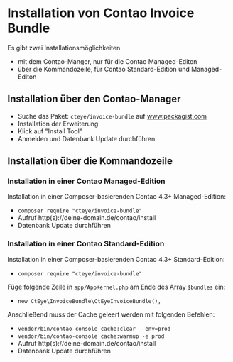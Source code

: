# Installation von Contao Invoice Bundle

Es gibt zwei Installationsmöglichkeiten.

* mit dem Contao-Manger, nur für die Contao Managed-Editon
* über die Kommandozeile, für Contao Standard-Edition und Managed-Editon


## Installation über den Contao-Manager

* Suche das Paket: `cteye/invoice-bundle` auf www.packagist.com
* Installation der Erweiterung
* Klick auf "Install Tool"
* Anmelden und Datenbank Update durchführen


## Installation über die Kommandozeile

### Installation in einer Contao Managed-Edition

Installation in einer Composer-basierenden Contao 4.3+ Managed-Edition:

* `composer require "cteye/invoice-bundle"`
* Aufruf http(s)://deine-domain.de/contao/install
* Datenbank Update durchführen


### Installation in einer Contao Standard-Edition

Installation in einer Composer-basierenden Contao 4.3+ Standard-Edition:

* `composer require "cteye/invoice-bundle"`

Füge folgende Zeile in `app/AppKernel.php` am Ende des Array `$bundles` ein:

* `new CtEye\InvoiceBundle\CtEyeInvoiceBundle(),`

Anschließend muss der Cache geleert werden mit folgenden Befehlen:

* `vendor/bin/contao-console cache:clear --env=prod`
* `vendor/bin/contao-console cache:warmup -e prod`
* Aufruf http(s)://deine-domain.de/contao/install
* Datenbank Update durchführen